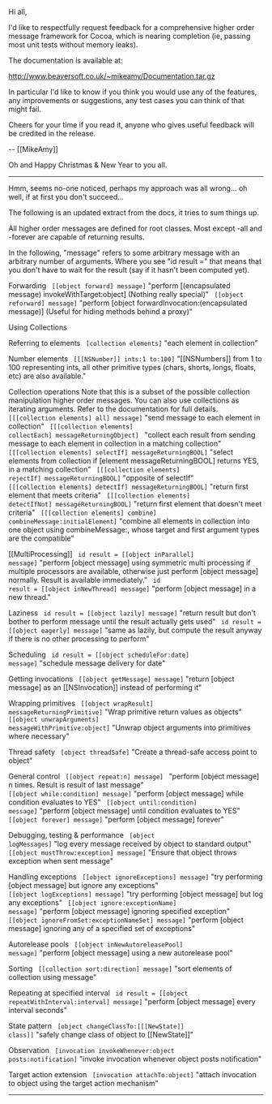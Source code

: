 Hi all,

I'd like to respectfully request feedback for a comprehensive higher order message framework for Cocoa, which is nearing completion (ie, passing most unit tests without memory leaks).

The documentation is available at:

http://www.beaversoft.co.uk/~mikeamy/Documentation.tar.gz

In particular I'd like to know if you think you would use any of the features, any improvements or suggestions, any test cases you can think of that might fail.

Cheers for your time if you read it, anyone who gives useful feedback will be credited in the release.

-- [[MikeAmy]]

Oh and Happy Christmas & New Year to you all.

----

Hmm, seems no-one noticed, perhaps my approach was all wrong... oh well, if at first you don't succeed... 

The following is an updated extract from the docs, it tries to sum things up.

All higher order messages are defined for root classes. Most except -all and -forever are capable of returning results.

In the following, "message" refers to some arbitrary message with an arbitrary number of arguments. Where you see "id result =" that means that you don't have to wait for the result (say if it hasn't been computed yet).

 Forwarding
 <code>    [[object forward] message]</code>
 "perform [(encapsulated message) invokeWithTarget:object] (Nothing really special)"
 <code>    [[object reforward] message]</code>
 "perform [object forwardInvocation:(encapsulated message)] (Useful for hiding methods behind a proxy)"

 Using Collections

 Referring to elements
 <code>    [collection elements]</code>
 "each element in collection"

Number elements
 <code>    [[[NSNumber]] ints:1 to:100]</code>
 "[[NSNumbers]] from 1 to 100 representing ints, all other primitive types (chars, shorts, longs, floats, etc) are also available."

 Collection operations
 Note that this is a subset of the possible collection manipulation higher order messages. You can also use collections as iterating arguments. Refer to the documentation for full details.
 <code>    [[[collection elements] all] message]</code>
 "send message to each element in collection"
 <code>    [[[collection elements] collectEach] messageReturningObject] </code>
 "collect each result from sending message to each element in collection in a matching collection"
 <code>    [[[collection elements] selectIf] messageReturningBOOL]</code>
 "select elements from collection if [element messageReturningBOOL] returns YES, in a matching collection"
 <code>    [[[collection elements] rejectIf] messageReturningBOOL]</code>
 "opposite of selectIf"
 <code>    [[[collection elements] detectIf] messageReturningBOOL]</code>
 "return first element that meets criteria"
 <code>    [[[collection elements] detectIfNot] messageReturningBOOL]</code>
 "return first element that doesn't meet criteria"
 <code>    [[[collection elements] combine] combineMessage:initialElement]</code>
 "combine all elements in collection into one object using combineMessage:, whose target and first argument types are the compatible"

 [[MultiProcessing]]
 <code>    id result = [[object inParallel] message]</code>
 "perform [object message] using symmetric multi processing if multiple processors are available, otherwise just perform [object message] normally. Result is available immediately."
 <code>    id result = [[object inNewThread] message]</code>
 "perform [object message] in a new thread."

 Laziness
 <code>    id result = [[object lazily] message]</code>
 "return result but don't bother to perform message until the result actually gets used"
 <code>    id result = [[object eagerly] message]</code>
 "same as lazily, but compute the result anyway if there is no other processing to perform"

 Scheduling
 <code>    id result = [[object scheduleFor:date] message]</code>
 "schedule message delivery for date" 

 Getting invocations
 <code>    [[object getMessage] message]</code>
 "return [object message] as an [[NSInvocation]] instead of performing it"

 Wrapping primitives
 <code>    [[object wrapResult] messageReturningPrimitive]</code>
 "Wrap primitive return values as objects"
 <code>    [[object unwrapArguments] messageWithPrimitive:object]</code>
 "Unwrap object arguments into primitives where necessary"

 Thread safety
 <code>    [object threadSafe]</code>
 "Create a thread-safe access point to object"

 General control
 <code>    [[object repeat:n] message] </code>
 "perform [object message] n times. Result is result of last message"
 <code>    [[object while:condition] message]</code>
 "perform [object message] while condition evaluates to YES"
 <code>    [[object until:condition] message]</code>
 "perform [object message] until condition evaluates to YES"
 <code>    [[object forever] message]</code>
 "perform [object message] forever"

 Debugging, testing & performance
 <code>    [object logMessages]</code>
 "log every message received by object to standard output"
 <code>    [[object mustThrow:exception] message]</code>
 "Ensure that object throws exception when sent message"

 Handling exceptions
 <code>    [[object ignoreExceptions] message]</code>
 "try performing [object message] but ignore any exceptions"
 <code>    [[object logExceptions] message]</code>
 "try performing [object message] but log any exceptions"
 <code>    [[object ignore:exceptionName] message]</code>
 "perform [object message] ignoring specified exception"
 <code>    [[object ignoreFromSet:exceptionNameSet] message]</code>
 "perform [object message] ignoring any of a specified set of exceptions"

 Autorelease pools
 <code>    [[object inNewAutoreleasePool] message]</code>
 "perform [object message] using a new autorelease pool"

 Sorting
 <code>    [[collection sort:direction] message]</code>
 "sort elements of collection using message"

 Repeating at specified interval
 <code>    id result = [[object repeatWithInterval:interval] message]</code>
 "perform [object message] every interval seconds"

 State pattern
 <code>    [object changeClassTo:[[[NewState]] class]]</code> 
 "safely change class of object to [[NewState]]"

 Observation
 <code>    [invocation invokeWhenever:object posts:notification]</code>
 "invoke invocation whenever object posts notification"

 Target action extension
 <code>    [invocation attachTo:object]</code>
 "attach invocation to object using the target action mechanism"

----